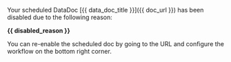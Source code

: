 Your scheduled DataDoc [{{ data_doc_title }}]({{ doc_url }}) has been disabled due to the following reason:

**{{ disabled_reason }}**

You can re-enable the scheduled doc by going to the URL and configure the workflow on the bottom right corner.
